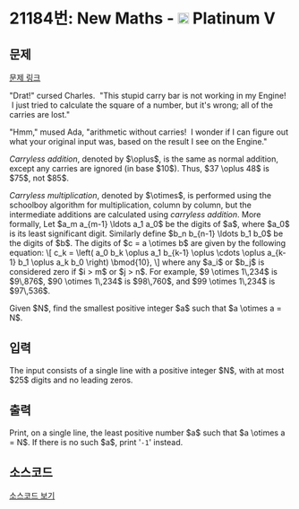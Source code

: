 # 21184번: New Maths - <img src="https://static.solved.ac/tier_small/16.svg" style="height:20px" /> Platinum V

<!-- performance -->

<!-- 문제 제출 후 깃허브에 푸시를 했을 때 제출한 코드의 성능이 입력될 공간입니다.-->

<!-- end -->

## 문제

[문제 링크](https://boj.kr/21184)


<p>"Drat!" cursed Charles. &nbsp;"This stupid carry bar is not working in my Engine! &nbsp;I just tried to calculate the square of a number, but it's wrong; all of the carries are lost."</p>

<p>"Hmm," mused Ada, "arithmetic without carries! &nbsp;I wonder if I can figure out what your original input was, based on the result I see on the Engine."</p>

<p><em>Carryless addition</em>, denoted by $\oplus$, is the same as normal addition, except any carries are ignored (in base $10$). Thus, $37 \oplus 48$ is $75$, not $85$.</p>

<p><em>Carryless multiplication</em>, denoted by $\otimes$, is performed using the schoolboy algorithm for multiplication, column by column, but the intermediate additions are calculated using <em>carryless addition</em>. More formally, Let $a_m a_{m-1} \ldots a_1 a_0$ be the digits of $a$, where $a_0$ is its least significant digit. Similarly define $b_n b_{n-1} \ldots b_1 b_0$ be the digits of $b$. The digits of $c = a \otimes b$ are given by the following equation: \[ c_k = \left( a_0 b_k \oplus a_1 b_{k-1} \oplus \cdots \oplus a_{k-1} b_1 \oplus a_k b_0 \right) \bmod{10}, \] where any $a_i$ or $b_j$ is considered zero if $i &gt; m$ or $j &gt; n$. For example, $9 \otimes 1\,234$ is $9\,876$, $90 \otimes 1\,234$ is $98\,760$, and $99 \otimes 1\,234$ is $97\,536$.</p>

<p>Given $N$, find the smallest positive integer $a$ such that $a \otimes a = N$.</p>



## 입력


<p>The input consists of a single line with a positive integer $N$, with at most $25$ digits and no leading zeros.</p>



## 출력


<p>Print, on a single line, the least positive number $a$ such that $a \otimes a = N$. If there is no such $a$, print '<code>-1</code>' instead.</p>



## 소스코드

[소스코드 보기](New%20Maths.py)